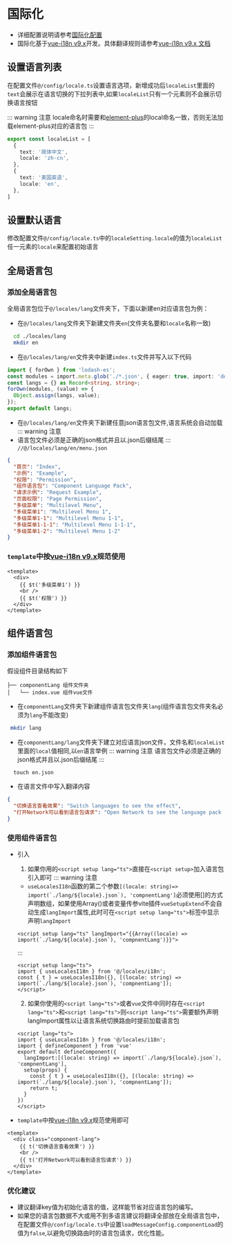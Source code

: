 # 国际化
- 详细配置说明请参考[国际化配置](/guide/config.md#国际化配置)
- 国际化基于[vue-i18n v9.x](https://kazupon.github.io/vue-i18n/zh/introduction.html)开发。具体翻译规则请参考[vue-i18n v9.x 文档](https://kazupon.github.io/vue-i18n/zh/introduction.html)
## 设置语言列表
在配置文件`@/config/locale.ts`设置语言选项，新增成功后`localeList`里面的`text`会展示在语言切换的下拉列表中,如果`localeList`只有一个元素则不会展示切换语言按钮
  
::: warning 注意
locale命名时需要和[element-plus](https://element-plus.gitee.io/zh-CN/guide/i18n.html#cdn-%E7%94%A8%E6%B3%95)的local命名一致，否则无法加载element-plus对应的语言包 
:::

``` ts
export const localeList = [
  {
    text: '简体中文',
    locale: 'zh-cn',
  },
  {
    text: '美国英语',
    locale: 'en',
  },
]
```
## 设置默认语言
修改配置文件`@/config/locale.ts`中的`localeSetting.locale`的值为`localeList`任一元素的`locale`来配置初始语言

## 全局语言包
### 添加全局语言包
全局语言包位于`@/locales/lang`文件夹下，下面以新建en对应语言包为例：
- 在`@/locales/lang`文件夹下新建文件夹`en`(文件夹名要和`locale`名称一致)
``` sh
  cd ./locales/lang
  mkdir en
```
- 在`@/locales/lang/en`文件夹中新建`index.ts`文件并写入以下代码
``` ts
import { forOwn } from 'lodash-es';
const modules = import.meta.glob('./*.json', { eager: true, import: 'default' });
const langs = {} as Record<string, string>;
forOwn(modules, (value) => {
  Object.assign(langs, value);
});
export default langs;
```
- 在`@/locales/lang/en`文件夹下新建任意json语言包文件,语言系统会自动加载
::: warning 注意
- 语言包文件必须是正确的json格式并且以.json后缀结尾
:::
`//@/locales/lang/en/menu.json`
``` json
{
  "首页": "Index",
  "示例": "Example",
  "权限": "Permission",
  "组件语言包": "Component Language Pack",
  "请求示例": "Request Example",
  "页面权限": "Page Permission",
  "多级菜单": "Multilevel Menu",
  "多级菜单1": "Multilevel Menu 1",
  "多级菜单1-1": "Multilevel Menu 1-1",
  "多级菜单1-1-1": "Multilevel Menu 1-1-1",
  "多级菜单1-2": "Multilevel Menu 1-2"
}
```
### `template`中按[vue-i18n v9.x](https://kazupon.github.io/vue-i18n/zh/introduction.html)规范使用
``` vue
<template>
  <div>
    {{ $t('多级菜单1') }}
    <br />
    {{ $t('权限') }}
  </div>
</template>
```
## 组件语言包
### 添加组件语言包
假设组件目录结构如下
```
├── componentLang 组件文件夹
│   └── index.vue 组件vue文件
```
- 在`componentLang`文件夹下新建组件语言包文件夹`lang`(组件语言包文件夹名必须为`lang`不能改变)
``` sh
 mkdir lang
```
- 在`componentLang/lang`文件夹下建立对应语言json文件，文件名和`localeList`里面的`local`值相同,以`en`语言举例
::: warning 注意
语言包文件必须是正确的json格式并且以.json后缀结尾
:::
```
  touch en.json
```
- 在语言文件中写入翻译内容
``` json
{
  "切换语言查看效果": "Switch languages to see the effect",
  "打开Network可以看到语言包请求": "Open Network to see the language pack request"
}
```

### 使用组件语言包
- 引入

  1. 如果你用的`<script setup lang="ts">`直接在`<script setup>`加入语言包引入即可
  ::: warning 注意
  - `useLocalesI18n`函数的第二个参数```[(locale: string)=> import(`./lang/${locale}.json`), 'compnentLang']```必须使用[]的方式声明数组，如果使用Array()或者变量传参vite插件`vueSetupExtend`不会自动生成`langImport`属性,此时可在`<script setup lang="ts">`标签中显示声明`langImport`
  ``` vue
  <script setup lang="ts" langImport="{{Array((locale) => import(`./lang/${locale}.json`), 'compnentLang')}}">
  ```
    
  :::

  ``` vue
  <script setup lang="ts">
  import { useLocalesI18n } from '@/locales/i18n';
  const { t } = useLocalesI18n({}, [(locale: string) => import(`./lang/${locale}.json`), 'compnentLang']);
  </script>
  ```
  2. 如果你使用的`<script lang="ts">`或者`vue`文件中同时存在`<script lang="ts">`和`<script lang="ts">`则`<script lang="ts">`需要额外声明langImport属性以让语言系统切换路由时提前加载语言包
  ``` vue
  <script lang="ts">
  import { useLocalesI18n } from '@/locales/i18n';
  import { defineComponent } from 'vue'
  export default defineComponent({
    langImport:[(locale: string) => import(`./lang/${locale}.json`), 'compnentLang'],
    setup(props) {
      const { t } = useLocalesI18n({}, [(locale: string) => import(`./lang/${locale}.json`), 'compnentLang']);
      return t;
    }
  })
  </script>
  ```



- `template`中按[vue-i18n v9.x](https://kazupon.github.io/vue-i18n/zh/introduction.html)规范使用即可
``` vue
<template>
  <div class="component-lang">
    {{ t('切换语言查看效果') }}
    <br />
    {{ t('打开Network可以看到语言包请求') }}
  </div>
</template>
```

### 优化建议

- 建议翻译key值为初始化语言的值，这样能节省对应语言包的编写。
- 如果您的语言包数据不大或用不到多语言建议将翻译全部放在全局语言包中，在配置文件`@/config/locale.ts`中设置`loadMessageConfig.componentLoad`的值为`false`,以避免切换路由时的语言包请求，优化性能。